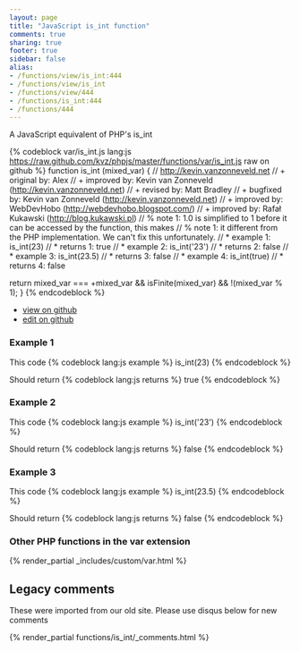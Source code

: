 ```yaml
---
layout: page
title: "JavaScript is_int function"
comments: true
sharing: true
footer: true
sidebar: false
alias:
- /functions/view/is_int:444
- /functions/view/is_int
- /functions/view/444
- /functions/is_int:444
- /functions/444
---
```

<!-- Generated by Rakefile:build -->
A JavaScript equivalent of PHP's is_int

{% codeblock var/is_int.js lang:js https://raw.github.com/kvz/phpjs/master/functions/var/is_int.js raw on github %}
function is_int (mixed_var) {
  // http://kevin.vanzonneveld.net
  // +   original by: Alex
  // +   improved by: Kevin van Zonneveld (http://kevin.vanzonneveld.net)
  // +    revised by: Matt Bradley
  // +   bugfixed by: Kevin van Zonneveld (http://kevin.vanzonneveld.net)
  // +   improved by: WebDevHobo (http://webdevhobo.blogspot.com/)
  // +   improved by: Rafał Kukawski (http://blog.kukawski.pl)
  // %        note 1: 1.0 is simplified to 1 before it can be accessed by the function, this makes
  // %        note 1: it different from the PHP implementation. We can't fix this unfortunately.
  // *     example 1: is_int(23)
  // *     returns 1: true
  // *     example 2: is_int('23')
  // *     returns 2: false
  // *     example 3: is_int(23.5)
  // *     returns 3: false
  // *     example 4: is_int(true)
  // *     returns 4: false

  return mixed_var === +mixed_var && isFinite(mixed_var) && !(mixed_var % 1);
}
{% endcodeblock %}

 - [view on github](https://github.com/kvz/phpjs/blob/master/functions/var/is_int.js)
 - [edit on github](https://github.com/kvz/phpjs/edit/master/functions/var/is_int.js)

### Example 1
This code
{% codeblock lang:js example %}
is_int(23)
{% endcodeblock %}

Should return
{% codeblock lang:js returns %}
true
{% endcodeblock %}

### Example 2
This code
{% codeblock lang:js example %}
is_int('23')
{% endcodeblock %}

Should return
{% codeblock lang:js returns %}
false
{% endcodeblock %}

### Example 3
This code
{% codeblock lang:js example %}
is_int(23.5)
{% endcodeblock %}

Should return
{% codeblock lang:js returns %}
false
{% endcodeblock %}


### Other PHP functions in the var extension
{% render_partial _includes/custom/var.html %}
## Legacy comments
These were imported from our old site. Please use disqus below for new comments
<div style="overflow-y: scroll; max-height: 500px;">
{% render_partial functions/is_int/_comments.html %}
</div>
